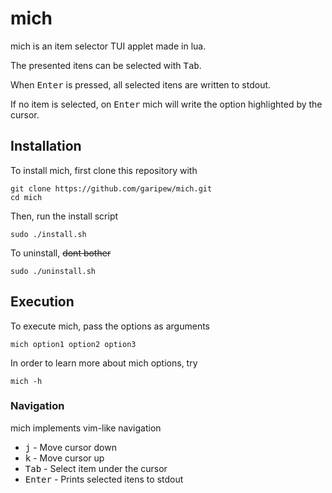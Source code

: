 # mich
mich is an item selector TUI applet made in lua.

The presented itens can be selected with <kbd>Tab</kbd>.

When <kbd>Enter</kbd> is pressed, all selected itens are written to stdout.

If no item is selected, on <kbd>Enter</kbd> mich will write the option highlighted by the cursor.


## Installation
To install mich, first clone this repository with
```
git clone https://github.com/garipew/mich.git
cd mich
```

Then, run the install script
```
sudo ./install.sh
```

To uninstall, ~~dont bother~~ 
```
sudo ./uninstall.sh
```

## Execution
To execute mich, pass the options as arguments
```
mich option1 option2 option3
```

In order to learn more about mich options, try
```
mich -h
```  

### Navigation
mich implements vim-like navigation

- <kbd>j</kbd> - Move cursor down
- <kbd>k</kbd> - Move cursor up
- <kbd>Tab</kbd> - Select item under the cursor
- <kbd>Enter</kbd> - Prints selected itens to stdout

